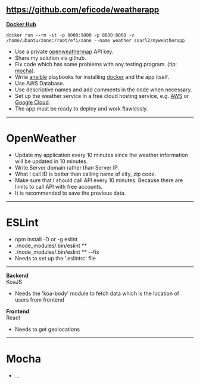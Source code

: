 ## https://github.com/eficode/weatherapp
**[Docker Hub](https://hub.docker.com/repository/docker/ssarl2/myweatherapp)**
```
docker run --rm -it -p 9000:9000 -p 8000:8000 -v /home/ubuntu/zone:/root/efi/zone --name weather ssarl2/myweatherapp
```

* Use a private [openweathermap](http://openweathermap.org/) API key.
* Share my solution via github.
* Fix code which has some problems with any testing program. (tip: [mocha](https://mochajs.org/)).
* Write [ansible](http://docs.ansible.com/ansible/intro.html) playbooks for installing [docker](https://www.docker.com/) and the app itself.
* Use AWS Database.
* Use descriptive names and add comments in the code when necessary.
* Set up the weather service in a free cloud hosting service, e.g. [AWS](https://aws.amazon.com/free/) or [Google Cloud](https://cloud.google.com/free/).
* The app must be ready to deploy and work flawlessly.

-------------------------------------------------------------------

# OpenWeather
* Update my application every 10 minutes since the weather information will be updated in 10 minutes.
* Write Server domain rather than Server IP.
* What I call ID is better than calling name of city, zip code.
* Make sure that I should call API every 10 minutes. Because there are limits to call API with free accounts.
* It is recommended to save the previous data.

--------------------------------------------------------------------

# ESLint
* npm install -D or -g eslint
* ./node_modules/.bin/eslint **
* ./node_modules/.bin/eslint ** --fix
* Needs to set up the '.eslintrc' file

--------------------------------------------------------------------

__Backend__<br>
KoaJS
* Needs the 'koa-body' module to fetch data which is the location of users from frontend

__Frontend__<br>
React
* Needs to get geolocations 

--------------------------------------------------------------------

# Mocha
* ...
